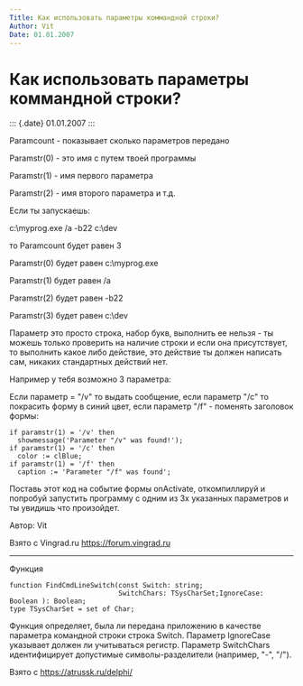 ```yaml
---
Title: Как использовать параметры коммандной строки?
Author: Vit
Date: 01.01.2007
---
```



Как использовать параметры коммандной строки?
=============================================

::: {.date}
01.01.2007
:::

Paramcount - показывает сколько параметров передано

Paramstr(0) - это имя с путем твоей программы

Paramstr(1) - имя первого параметра

Paramstr(2) - имя второго параметра и т.д.

Если ты запускаешь:

с:\\myprog.exe /a -b22 c:\\dev

то Paramcount будет равен 3

Paramstr(0) будет равен с:\\myprog.exe

Paramstr(1) будет равен /a

Paramstr(2) будет равен -b22

Paramstr(3) будет равен c:\\dev

Параметр это просто строка, набор букв, выполнить ее нельзя - ты можешь
только проверить на наличие строки и если она присутствует, то выполнить
какое либо действие, это действие ты должен написать сам, никаких
стандартных действий нет.

Например у тебя возможно 3 параметра:

Если параметр = \"/v\" то выдать сообщение, если параметр \"/c\" то
покрасить форму в синий цвет, если параметр \"/f\" - поменять заголовок
формы:

    if paramstr(1) = '/v' then
      showmessage('Parameter "/v" was found!');
    if paramstr(1) = '/c' then
      color := clBlue;
    if paramstr(1) = '/f' then
      caption := 'Parameter "/f" was found';

Поставь этот код на событие формы onActivate, откомпиллируй и попробуй
запустить программу с одним из 3х указанных параметров и ты увидишь что
произойдет.

Автор: Vit

Взято с Vingrad.ru <https://forum.vingrad.ru>

------------------------------------------------------------------------

Функция

    function FindCmdLineSwitch(const Switch: string;
                               SwitchChars: TSysCharSet;IgnoreCase: Boolean ): Boolean; 
    type TSysCharSet = set of Char;

Функция определяет, была ли передана приложению в качестве параметра
командной строки строка Switch. Параметр IgnoreCase указывает должен ли
учитываться регистр. Параметр SwitchChars идентифицирует допустимые
символы-разделители (например, \"-\", \"/\").

Взято с <https://atrussk.ru/delphi/>

